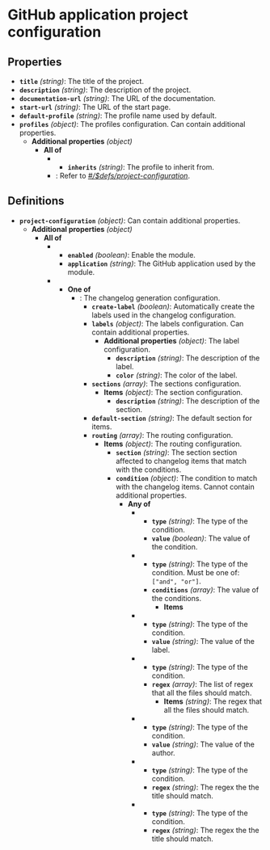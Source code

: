 # GitHub application project configuration

## Properties

- **`title`** _(string)_: The title of the project.
- **`description`** _(string)_: The description of the project.
- **`documentation-url`** _(string)_: The URL of the documentation.
- **`start-url`** _(string)_: The URL of the start page.
- **`default-profile`** _(string)_: The profile name used by default.
- **`profiles`** _(object)_: The profiles configuration. Can contain additional properties.
  - **Additional properties** _(object)_
    - **All of**
      - - **`inherits`** _(string)_: The profile to inherit from.
      - : Refer to _[#/$defs/project-configuration](#%24defs/project-configuration)_.

## Definitions

- <a id="%24defs/project-configuration"></a>**`project-configuration`** _(object)_: Can contain additional properties.
  - **Additional properties** _(object)_
    - **All of**
      - - **`enabled`** _(boolean)_: Enable the module.
        - **`application`** _(string)_: The GitHub application used by the module.
      - - **One of**
          - : The changelog generation configuration.
            - **`create-label`** _(boolean)_: Automatically create the labels used in the changelog configuration.
            - **`labels`** _(object)_: The labels configuration. Can contain additional properties.
              - **Additional properties** _(object)_: The label configuration.
                - **`description`** _(string)_: The description of the label.
                - **`color`** _(string)_: The color of the label.
            - **`sections`** _(array)_: The sections configuration.
              - **Items** _(object)_: The section configuration.
                - **`description`** _(string)_: The description of the section.
            - **`default-section`** _(string)_: The default section for items.
            - **`routing`** _(array)_: The routing configuration.
              - **Items** _(object)_: The routing configuration.
                - **`section`** _(string)_: The section section affected to changelog items that match with the conditions.
                - **`condition`** _(object)_: The condition to match with the changelog items. Cannot contain additional properties.
                  - **Any of**
                    - - **`type`** _(string)_: The type of the condition.
                      - **`value`** _(boolean)_: The value of the condition.
                    - - **`type`** _(string)_: The type of the condition. Must be one of: `["and", "or"]`.
                      - **`conditions`** _(array)_: The value of the conditions.
                        - **Items**
                    - - **`type`** _(string)_: The type of the condition.
                      - **`value`** _(string)_: The value of the label.
                    - - **`type`** _(string)_: The type of the condition.
                      - **`regex`** _(array)_: The list of regex that all the files should match.
                        - **Items** _(string)_: The regex that all the files should match.
                    - - **`type`** _(string)_: The type of the condition.
                      - **`value`** _(string)_: The value of the author.
                    - - **`type`** _(string)_: The type of the condition.
                      - **`regex`** _(string)_: The regex the the title should match.
                    - - **`type`** _(string)_: The type of the condition.
                      - **`regex`** _(string)_: The regex the the title should match.
